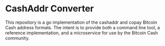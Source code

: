 # CashAddr Converter

This repository is a go implementation of the cashaddr and copay Bitcoin Cash
address formats.  The intent is to provide both a command line tool, a
reference implementation, and a microservice for use by the Bitcoin Cash
community.

